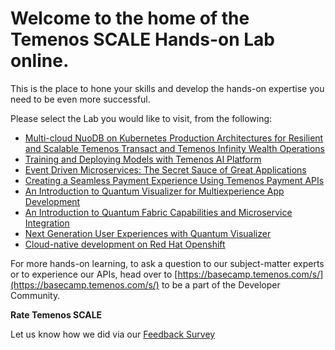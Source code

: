 # Welcome to the home of the Temenos SCALE Hands-on Lab online. 

This is the place to hone your skills and develop the hands-on expertise you need to be even more successful.

Please select the Lab you would like to visit, from the following:
- [Multi-cloud NuoDB on Kubernetes Production Architectures for Resilient and Scalable Temenos Transact and Temenos Infinity Wealth Operations](https://github.com/temenos/SCALE2020/tree/main/Multi-cloud%20NuoDB%20on%20Kubernetes%20Production%20Architectures%20for%20Resilient%20and%20Scalable%20Temenos%20Transact%20and%20Temenos%20Infinity%20Wealth%20Operations)
- [Training and Deploying Models with Temenos AI Platform](https://github.com/temenos/SCALE2020/tree/main/Training%20and%20Deploying%20Models%20with%20Temenos%20AI%20Platform)
- [Event Driven Microservices: The Secret Sauce of Great Applications](xx)
- [Creating a Seamless Payment Experience Using Temenos Payment APIs](https://github.com/temenos/SCALE2020/tree/main/Creating%20a%20Seamless%20Payment%20Experience%20Using%20Temenos%20Payment%20APIs)
- [An Introduction to Quantum Visualizer for Multiexperience App Development](xx)
- [An Introduction to Quantum Fabric Capabilities and Microservice Integration](https://github.com/temenos/SCALE2020/tree/main/An%20Introduction%20to%20Quantum%20Fabric%20Capabilities%20and%20Microservice%20Integration)
- [Next Generation User Experiences with Quantum Visualizer](xx)
- [Cloud-native development on Red Hat Openshift](https://github.com/temenos/SCALE2020/tree/main/Cloud-native%20development%20on%20Red%20Hat%20Openshift)




For more hands-on learning, to ask a question to our subject-matter experts or to experience our APIs, head over to [https://basecamp.temenos.com/s/](https://basecamp.temenos.com/s/) to be a part of the Developer Community. 

**Rate Temenos SCALE**

Let us know how we did via our [Feedback Survey]()
